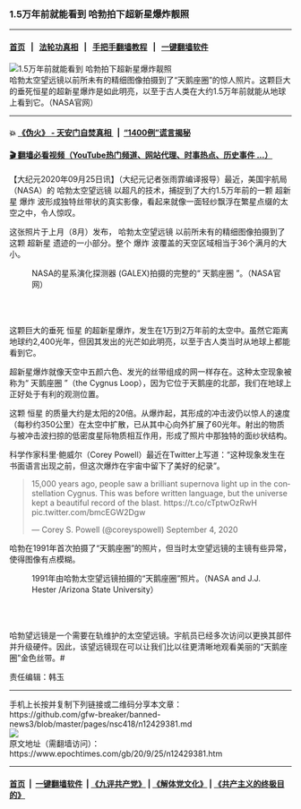 ### 1.5万年前就能看到 哈勃拍下超新星爆炸靓照
------------------------

#### [首页](https://github.com/gfw-breaker/banned-news3/blob/master/README.md) &nbsp;&nbsp;|&nbsp;&nbsp; [法轮功真相](https://github.com/begood0513/basic/blob/master/README.md)  &nbsp;&nbsp;|&nbsp;&nbsp; [手把手翻墙教程](https://github.com/gfw-breaker/guides/wiki)  &nbsp;&nbsp;|&nbsp;&nbsp; [一键翻墙软件](https://github.com/gfw-breaker/nogfw/blob/master/README.md)  



<div><img alt="1.5万年前就能看到 哈勃拍下超新星爆炸靓照" class="attachment-djy_600_400 size-djy_600_400 wp-post-image" src="https://i.epochtimes.com/assets/uploads/2020/09/potw2034a-1-600x400.jpg"/>
<div class="caption">
 哈勃太空望远镜以前所未有的精细图像拍摄到了“天鹅座圈”的惊人照片。这颗巨大的垂死恒星的超新星爆炸是如此明亮，以至于古人类在大约1.5万年前就能从地球上看到它。（NASA官网）
</div></div><hr/>

#### 💥 [《伪火》 - 天安门自焚真相 ](http://158.247.195.190:10000/videos/blog/weihuo.html)&nbsp; |&nbsp; [“1400例”谎言揭秘  ](http://158.247.195.190:10000/videos/blog/jiexi1400.html)

#### [ 🎬  翻墙必看视频（YouTube热门频道、网站代理、时事热点、历史事件 ...）](https://github.com/gfw-breaker/links/blob/master/banned.md)

<div><p>
 【大纪元2020年09月25日讯】（大纪元记者张雨霏编译报导）最近，美国宇航局（NASA）的
 <ok href="https://www.epochtimes.com/gb/tag/%E5%93%88%E5%8B%83%E5%A4%AA%E7%A9%BA%E6%9C%9B%E8%BF%9C%E9%95%9C.html">
  哈勃太空望远镜
 </ok>
 以超凡的技术，捕捉到了大约1.5万年前的一颗
 <ok href="https://www.epochtimes.com/gb/tag/%E8%B6%85%E6%96%B0%E6%98%9F.html">
  超新星
 </ok>
 <ok href="https://www.epochtimes.com/gb/tag/%E7%88%86%E7%82%B8.html">
  爆炸
 </ok>
 波形成独特丝带状的真实影像，看起来就像一面轻纱飘浮在繁星点缀的太空之中，令人惊叹。
</p>
<p>
 这张照片于上月（8月）发布，
 <ok href="https://www.epochtimes.com/gb/tag/%E5%93%88%E5%8B%83%E5%A4%AA%E7%A9%BA%E6%9C%9B%E8%BF%9C%E9%95%9C.html">
  哈勃太空望远镜
 </ok>
 以前所未有的精细图像拍摄到了这颗
 <ok href="https://www.epochtimes.com/gb/tag/%E8%B6%85%E6%96%B0%E6%98%9F.html">
  超新星
 </ok>
 遗迹的一小部分。整个
 <ok href="https://www.epochtimes.com/gb/tag/%E7%88%86%E7%82%B8.html">
  爆炸
 </ok>
 波覆盖的天空区域相当于36个满月的大小。
</p>
<figure class="wp-caption aligncenter" id="attachment_12429412" style="width: 450px">
 <ok href="https://i.epochtimes.com/assets/uploads/2020/09/BB19gfUM.jpg">
  <img alt="" class="wp-image-12429412 size-medium" src="https://i.epochtimes.com/assets/uploads/2020/09/BB19gfUM-450x450.jpg"/>
 </ok>
 <br/><figcaption class="wp-caption-text">
  NASA的星系演化探测器 (GALEX)拍摄的完整的“
  <ok href="https://www.epochtimes.com/gb/tag/%E5%A4%A9%E9%B9%85%E5%BA%A7%E5%9C%88.html">
   天鹅座圈
  </ok>
  ”。（NASA官网）
 </figcaption><br/>
</figure><br/>
<p>
 这颗巨大的垂死
 <ok href="https://www.epochtimes.com/gb/tag/%E6%81%92%E6%98%9F.html">
  恒星
 </ok>
 的超新星爆炸，发生在1万到2万年前的太空中。虽然它距离地球约2,400光年，但因其发出的光芒如此明亮，以至于古人类当时从地球上都能看到它。
</p>
<p>
 超新星爆炸就像天空中五颜六色、发光的丝带组成的网一样存在。这种太空现象被称为“
 <ok href="https://www.epochtimes.com/gb/tag/%E5%A4%A9%E9%B9%85%E5%BA%A7%E5%9C%88.html">
  天鹅座圈
 </ok>
 ”（the Cygnus Loop），因为它位于天鹅座的北部，我们在地球上正好处于有利的观测位置。
</p>
<p>
 这颗
 <ok href="https://www.epochtimes.com/gb/tag/%E6%81%92%E6%98%9F.html">
  恒星
 </ok>
 的质量大约是太阳的20倍。从爆炸起，其形成的冲击波仍以惊人的速度（每秒约350公里）在太空中扩散，已从其中心向外扩展了60光年。射出的物质与被冲击波扫掠的低密度星际物质相互作用，形成了照片中那独特的面纱状结构。
</p>
<p>
 科学作家科里‧鲍威尔（Corey Powell）最近在Twitter上写道：“这种现象发生在书面语言出现之前，但这次爆炸在宇宙中留下了美好的纪录”。
</p>
<blockquote class="twitter-tweet" data-width="550">
 <p dir="ltr" lang="en">
  15,000 years ago, people saw a brilliant supernova light up in the constellation Cygnus. This was before written language, but the universe kept a beautiful record of the blast.
  <ok href="https://t.co/cTptwOzRwH">
   https://t.co/cTptwOzRwH
  </ok>
  <ok href="https://t.co/bmcEGW2Dgw">
   pic.twitter.com/bmcEGW2Dgw
  </ok>
 </p>
 <p>
  — Corey S. Powell (@coreyspowell)
  <ok href="https://twitter.com/coreyspowell/status/1301969715183661056?ref_src=twsrc%5Etfw">
   September 4, 2020
  </ok>
 </p>
</blockquote>
<p>
</p>
<p>
 哈勃在1991年首次拍摄了“天鹅座圈”的照片，但当时太空望远镜的主镜有些异常，使得图像有点模糊。
</p>
<figure class="wp-caption aligncenter" id="attachment_12429413" style="width: 450px">
 <ok href="https://i.epochtimes.com/assets/uploads/2020/09/BB19gfUQ.jpg">
  <img alt="" class="wp-image-12429413 size-medium" src="https://i.epochtimes.com/assets/uploads/2020/09/BB19gfUQ-450x433.jpg"/>
 </ok>
 <br/><figcaption class="wp-caption-text">
  1991年由哈勃太空望远镜拍摄的“天鹅座圈”照片。（NASA and J.J. Hester /Arizona State University）
 </figcaption><br/>
</figure><br/>
<p>
 哈勃望远镜是一个需要在轨维护的太空望远镜。宇航员已经多次访问以更换其部件并升级硬件。因此，该望远镜现在可以让我们比以往更清晰地观看美丽的“天鹅座圈”金色丝带。#
</p>
<p>
 责任编辑：韩玉
</p>
</div>
<hr/>
手机上长按并复制下列链接或二维码分享本文章：<br/>
https://github.com/gfw-breaker/banned-news3/blob/master/pages/nsc418/n12429381.md <br/>
<a href='https://github.com/gfw-breaker/banned-news3/blob/master/pages/nsc418/n12429381.md'><img src='https://github.com/gfw-breaker/banned-news3/blob/master/pages/nsc418/n12429381.md.png'/></a> <br/>
原文地址（需翻墙访问）：https://www.epochtimes.com/gb/20/9/25/n12429381.htm


------------------------
#### [首页](https://github.com/gfw-breaker/banned-news3/blob/master/README.md) &nbsp;|&nbsp; [一键翻墙软件](https://github.com/gfw-breaker/nogfw/blob/master/README.md) &nbsp;| [《九评共产党》](https://github.com/gfw-breaker/9ping.md/blob/master/README.md#九评之一评共产党是什么) | [《解体党文化》](https://github.com/gfw-breaker/jtdwh.md/blob/master/README.md) | [《共产主义的终极目的》](https://github.com/gfw-breaker/gczydzjmd.md/blob/master/README.md)


<img src='http://gfw-breaker.win/banned-news3/pages/nsc418/n12429381.md' width='0px' height='0px'/>